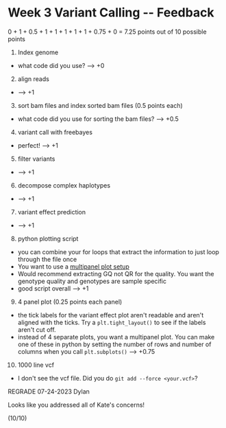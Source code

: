 # Week 3 Variant Calling -- Feedback

0 + 1 + 0.5 + 1 + 1 + 1 + 1 + 1 + 0.75 + 0 = 7.25 points out of 10 possible points

1. Index genome

  * what code did you use? --> +0

2. align reads

  * --> +1

3. sort bam files and index sorted bam files (0.5 points each)

  * what code did you use for sorting the bam files? --> +0.5

4. variant call with freebayes

  * perfect! --> +1

5. filter variants

  * --> +1

6. decompose complex haplotypes

  * --> +1

7. variant effect prediction

  * --> +1

8. python plotting script

  * you can combine your for loops that extract the information to just loop through the file once
  * You want to use a [multipanel plot setup](https://matplotlib.org/stable/gallery/subplots_axes_and_figures/subplots_demo.html#stacking-subplots-in-two-directions)
  * Would recommend extracting GQ not QR for the quality. You want the genotype quality and genotypes are sample specific
  * good script overall --> +1

9. 4 panel plot (0.25 points each panel)

  * the tick labels for the variant effect plot aren't readable and aren't aligned with the ticks. Try a `plt.tight_layout()` to see if the labels aren't cut off.
  * instead of 4 separate plots, you want a multipanel plot. You can make one of these in python by setting the number of rows and number of columns when you call `plt.subplots()` --> +0.75


10. 1000 line vcf

  * I don't see the vcf file. Did you do `git add --force <your.vcf>`?


REGRADE 07-24-2023 Dylan

Looks like you addressed all of Kate's concerns!

(10/10)
